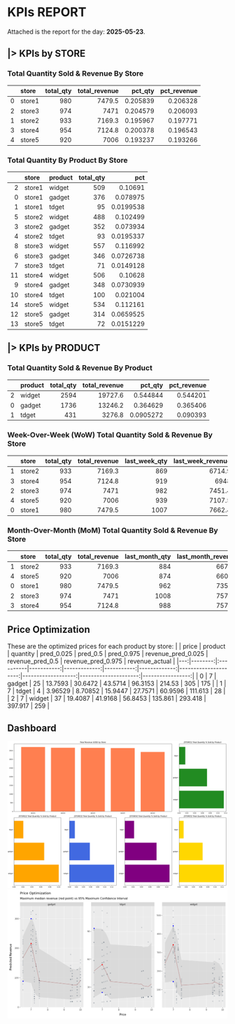 # KPIs REPORT
Attached is the report for the day: **2025-05-23**.

## **|> KPIs by STORE**

### Total Quantity Sold & Revenue By Store
|    | store   |   total_qty |   total_revenue |   pct_qty |   pct_revenue |
|---:|:--------|------------:|----------------:|----------:|--------------:|
|  0 | store1  |         980 |          7479.5 |  0.205839 |      0.206328 |
|  2 | store3  |         974 |          7471   |  0.204579 |      0.206093 |
|  1 | store2  |         933 |          7169.3 |  0.195967 |      0.197771 |
|  3 | store4  |         954 |          7124.8 |  0.200378 |      0.196543 |
|  4 | store5  |         920 |          7006   |  0.193237 |      0.193266 |

### Total Quantity By Product By Store
|    | store   | product   |   total_qty |       pct |
|---:|:--------|:----------|------------:|----------:|
|  2 | store1  | widget    |         509 | 0.10691   |
|  0 | store1  | gadget    |         376 | 0.078975  |
|  1 | store1  | tdget     |          95 | 0.0199538 |
|  5 | store2  | widget    |         488 | 0.102499  |
|  3 | store2  | gadget    |         352 | 0.073934  |
|  4 | store2  | tdget     |          93 | 0.0195337 |
|  8 | store3  | widget    |         557 | 0.116992  |
|  6 | store3  | gadget    |         346 | 0.0726738 |
|  7 | store3  | tdget     |          71 | 0.0149128 |
| 11 | store4  | widget    |         506 | 0.10628   |
|  9 | store4  | gadget    |         348 | 0.0730939 |
| 10 | store4  | tdget     |         100 | 0.021004  |
| 14 | store5  | widget    |         534 | 0.112161  |
| 12 | store5  | gadget    |         314 | 0.0659525 |
| 13 | store5  | tdget     |          72 | 0.0151229 |


## **|> KPIs by PRODUCT**

### Total Quantity Sold & Revenue By Product
|    | product   |   total_qty |   total_revenue |   pct_qty |   pct_revenue |
|---:|:----------|------------:|----------------:|----------:|--------------:|
|  2 | widget    |        2594 |         19727.6 | 0.544844  |      0.544201 |
|  0 | gadget    |        1736 |         13246.2 | 0.364629  |      0.365406 |
|  1 | tdget     |         431 |          3276.8 | 0.0905272 |      0.090393 |

### Week-Over-Week (WoW) Total Quantity Sold & Revenue By Store
|    | store   |   total_qty |   total_revenue |   last_week_qty |   last_week_revenue |     WoW_qty |   WoW_revenue |
|---:|:--------|------------:|----------------:|----------------:|--------------------:|------------:|--------------:|
|  1 | store2  |         933 |          7169.3 |             869 |              6714.9 |  0.0736479  |    0.0676704  |
|  3 | store4  |         954 |          7124.8 |             919 |              6948   |  0.0380849  |    0.0254462  |
|  2 | store3  |         974 |          7471   |             982 |              7451.4 | -0.00814664 |    0.00263038 |
|  4 | store5  |         920 |          7006   |             939 |              7107.5 | -0.0202343  |   -0.0142807  |
|  0 | store1  |         980 |          7479.5 |            1007 |              7662.4 | -0.0268123  |   -0.0238698  |

### Month-Over-Month (MoM) Total Quantity Sold & Revenue By Store
|    | store   |   total_qty |   total_revenue |   last_month_qty |   last_month_revenue |    MoM_qty |   MoM_revenue |
|---:|:--------|------------:|----------------:|-----------------:|---------------------:|-----------:|--------------:|
|  1 | store2  |         933 |          7169.3 |              884 |               6676.8 |  0.0554299 |     0.0737629 |
|  4 | store5  |         920 |          7006   |              874 |               6608.9 |  0.0526316 |     0.0600856 |
|  0 | store1  |         980 |          7479.5 |              962 |               7356.2 |  0.018711  |     0.0167614 |
|  2 | store3  |         974 |          7471   |             1008 |               7577.6 | -0.0337302 |    -0.0140678 |
|  3 | store4  |         954 |          7124.8 |              988 |               7571.9 | -0.034413  |    -0.0590473 |

## Price Optimization
These are the optimized prices for each product by store:
|    |   price | product   |   quantity |   pred_0.025 |   pred_0.5 |   pred_0.975 |   revenue_pred_0.025 |   revenue_pred_0.5 |   revenue_pred_0.975 |   revenue_actual |
|---:|--------:|:----------|-----------:|-------------:|-----------:|-------------:|---------------------:|-------------------:|---------------------:|-----------------:|
|  0 |       7 | gadget    |         25 |     13.7593  |   30.6472  |      43.5714 |              96.3153 |           214.53   |              305     |              175 |
|  1 |       7 | tdget     |          4 |      3.96529 |    8.70852 |      15.9447 |              27.7571 |            60.9596 |              111.613 |               28 |
|  2 |       7 | widget    |         37 |     19.4087  |   41.9168  |      56.8453 |             135.861  |           293.418  |              397.917 |              259 |

## Dashboard
![Attached Plot](mosaic.png)
![Attached Plot Price](price_optimization.png)

